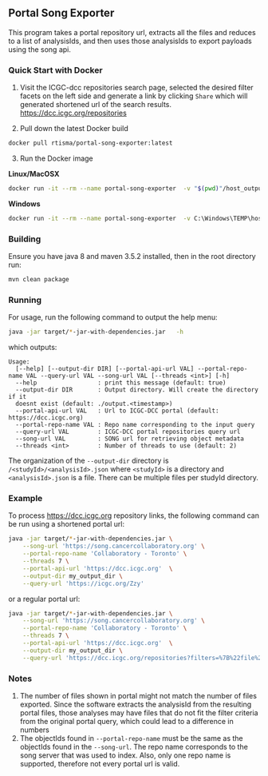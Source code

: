 Portal Song Exporter
---

This program takes a portal repository url, extracts all the files and reduces to a list of analysisIds, and then uses those analysisIds to export payloads using the song api.

### Quick Start with Docker

1. Visit the ICGC-dcc repositories search page, selected the desired filter facets on the left side and generate a link by clicking `Share` which will generated shortened url of the search results.
https://dcc.icgc.org/repositories

2. Pull down the latest Docker build
```bash
docker pull rtisma/portal-song-exporter:latest
```
3. Run the Docker image

**Linux/MacOSX**
```bash
docker run -it --rm --name portal-song-exporter  -v "$(pwd)"/host_output_dir:/output_dir rtisma1/portal-song-exporter:latest --output-dir /output_dir --threads 7 --portal-repo-name "Collaboratory - Toronto"  --query-url 'https://icgc.org/ZzF' --song-url 'https://song.cancercollaboratory.org' 
```
**Windows**
```bash
docker run -it --rm --name portal-song-exporter  -v C:\Windows\TEMP\host_output_dir:/output_dir rtisma1/portal-song-exporter:latest --output-dir /output_dir --threads 7 --portal-repo-name "Collaboratory - Toronto"  --query-url 'https://icgc.org/ZzF' --song-url 'https://song.cancercollaboratory.org' 
```

### Building
Ensure you have java 8 and maven 3.5.2 installed, then in the root directory run:

```bash
mvn clean package
```

### Running

For usage, run the following command to output the help menu:

```bash
java -jar target/*-jar-with-dependencies.jar   -h

```

which outputs:

```
Usage: 
  [--help] [--output-dir DIR] [--portal-api-url VAL] --portal-repo-name VAL --query-url VAL --song-url VAL [--threads <int>] [-h]
  --help                 : print this message (default: true)
  --output-dir DIR       : Output directory. Will create the directory if it
  doesnt exist (default: ./output.<timestamp>)
  --portal-api-url VAL   : Url to ICGC-DCC portal (default: https://dcc.icgc.org)
  --portal-repo-name VAL : Repo name corresponding to the input query
  --query-url VAL        : ICGC-DCC portal repositories query url
  --song-url VAL         : SONG url for retrieving object metadata
  --threads <int>        : Number of threads to use (default: 2)
```

The organization of the `--output-dir` directory is `/<studyId>/<analysisId>.json` where `<studyId>` is a directory and `<analysisId>.json` is a file. There can be multiple files per studyId directory.

### Example

To process https://dcc.icgc.org repository links, the following command can be run using a shortened portal url:

```bash
java -jar target/*-jar-with-dependencies.jar \
    --song-url 'https://song.cancercollaboratory.org' \
    --portal-repo-name 'Collaboratory - Toronto' \
    --threads 7 \
    --portal-api-url 'https://dcc.icgc.org'  \
    --output-dir my_output_dir \
    --query-url 'https://icgc.org/Zzy'
```

or a regular portal url:

```bash
java -jar target/*-jar-with-dependencies.jar \
    --song-url 'https://song.cancercollaboratory.org' \
    --portal-repo-name 'Collaboratory - Toronto' \
    --threads 7 \
    --portal-api-url 'https://dcc.icgc.org'  \
    --output-dir my_output_dir \
    --query-url 'https://dcc.icgc.org/repositories?filters=%7B%22file%22:%7B%22repoName%22:%7B%22is%22:%5B%22Collaboratory%20-%20Toronto%22%5D%7D%7D%7D&files=%7B%22from%22:1,%22size%22:25%7D'
```

### Notes
1. The number of files shown in portal might not match the number of files exported. Since the software extracts the analysisId from the resulting portal files, those analyses may have files that do not fit the filter criteria from the original portal query, which could lead to a difference in numbers
2. The objectIds found in `--portal-repo-name` must be the same as the objectIds found in the `--song-url`. The repo name corresponds to the song server that was used to index. Also, only one repo name is supported, therefore not every portal url is valid.

